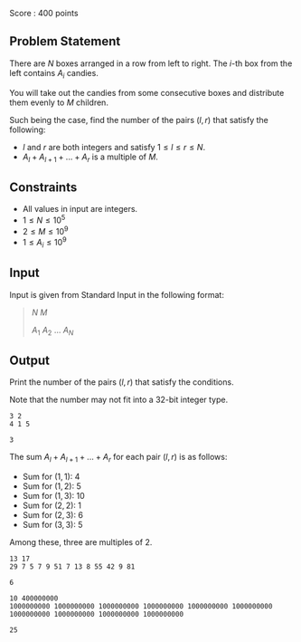 Score : $400$ points

## Problem Statement

There are $N$ boxes arranged in a row from left to right. The $i$-th box from the left contains $A_i$ candies.

You will take out the candies from some consecutive boxes and distribute them evenly to $M$ children.

Such being the case, find the number of the pairs $(l, r)$ that satisfy the following:

- $l$ and $r$ are both integers and satisfy $1 \leq l \leq r \leq N$.
- $A_l + A_{l+1} + ... + A_r$ is a multiple of $M$.

## Constraints

- All values in input are integers.
- $1 \leq N \leq 10^5$
- $2 \leq M \leq 10^9$
- $1 \leq A_i \leq 10^9$

## Input

Input is given from Standard Input in the following format:

> $N$ $M$
> 
> $A_1$ $A_2$ $...$ $A_N$

## Output

Print the number of the pairs $(l, r)$ that satisfy the conditions.

Note that the number may not fit into a $32$-bit integer type.

```input1
3 2
4 1 5
```

```output1
3
```

The sum $A_l + A_{l+1} + ... + A_r$ for each pair $(l, r)$ is as follows:

- Sum for $(1, 1)$: $4$
- Sum for $(1, 2)$: $5$
- Sum for $(1, 3)$: $10$
- Sum for $(2, 2)$: $1$
- Sum for $(2, 3)$: $6$
- Sum for $(3, 3)$: $5$

Among these, three are multiples of $2$.

```input2
13 17
29 7 5 7 9 51 7 13 8 55 42 9 81
```

```output2
6
```

```input3
10 400000000
1000000000 1000000000 1000000000 1000000000 1000000000 1000000000 1000000000 1000000000 1000000000 1000000000
```

```output3
25
```